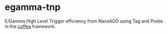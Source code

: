 # egamma-tnp
E/Gamma High Level Trigger efficiency from NanoAOD using Tag and Probe in the [coffea](https://github.com/CoffeaTeam/coffea) framework.
